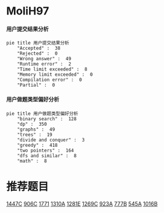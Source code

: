 # MoliH97

<!-- tabs:start -->



#### **用户提交结果分析**

```mermaid
pie title 用户提交结果分析
    "Accepted" :  38
    "Rejected" :  0
    "Wrong answer" :  49
    "Runtime error" :  2
    "Time limit exceeded" :  8
    "Memory limit exceeded" :  0
    "Compilation error" :  0
    "Partial" :  0
```

#### **用户做题类型偏好分析**

```mermaid
pie title 用户做题类型偏好分析
    "binary search" :  128
    "dp" :  350
    "graphs" :  49
    "trees" :  19
    "divide and conquer" :  3
    "greedy" :  418
    "two pointers" :  164
    "dfs and similar" :  8
    "math" :  8
```



<!-- tabs:end -->
# 推荐题目
[1447C](https://codeforces.com/contest/1447/problem/C)
[906C](https://codeforces.com/contest/906/problem/C)
[1771](https://codeforces.com/contest/177/problem/1)
[1310A](https://codeforces.com/contest/1310/problem/A)
[1281E](https://codeforces.com/contest/1281/problem/E)
[1269C](https://codeforces.com/contest/1269/problem/C)
[923A](https://codeforces.com/contest/923/problem/A)
[777B](https://codeforces.com/contest/777/problem/B)
[545A](https://codeforces.com/contest/545/problem/A)
[1016B](https://codeforces.com/contest/1016/problem/B)
